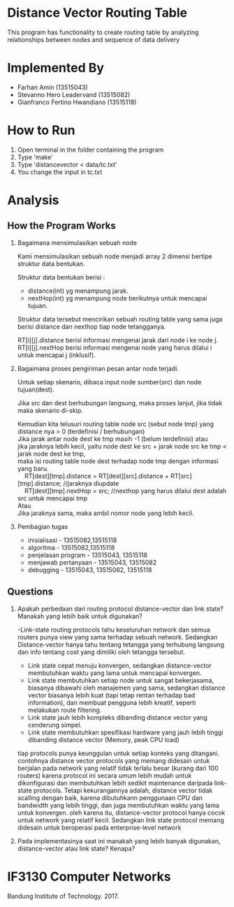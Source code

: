 # Distance Vector Routing Table
This program has functionality to create routing table by analyzing relationships between nodes and sequence of data delivery

# Implemented By
- Farhan Amin (13515043)
- Stevanno Hero Leadervand (13515082)
- Gianfranco Fertino Hwandiano (13515118)

# How to Run
1. Open terminal in the folder containing the program
2. Type 'make'
3. Type 'distancevector < data/tc.txt'
4. You change the input in tc.txt

# Analysis
## How the Program Works
1. Bagaimana mensimulasikan sebuah node

	Kami mensimulasikan sebuah node menjadi array 2 dimensi bertipe struktur data bentukan.

	Struktur data bentukan berisi :
	<ul>
		<li>distance(int) yg menampung jarak.</li>
		<li>nextHop(int) yg menampung node berikutnya untuk mencapai tujuan.</li>
	</ul>

	Struktur data tersebut mencirikan sebuah routing table yang sama juga berisi distance dan nexthop tiap node tetangganya.

	RT[i][j].distance berisi informasi mengenai jarak dari node i ke node j.
	RT[i][j].nextHop berisi informasi mengenai node yang harus dilalui i untuk mencapai j (inklusif).

2. Bagaimana proses pengiriman pesan antar node terjadi.

	Untuk setiap skenario, dibaca input node sumber(src) dan node tujuan(dest).<br>

	Jika src dan dest berhubungan langsung, maka proses lanjut, jika tidak maka skenario di-skip.<br>

	Kemudian kita telusuri routing table node src (sebut node tmp) yang distance nya > 0 (terdefinisi / berhubungan)<br>
	Jika jarak antar node dest ke tmp masih -1 (belum terdefinisi) atau <br>
	jika jaraknya lebih kecil, yaitu node dest ke src + jarak node src ke tmp < jarak node dest ke tmp,<br>
	maka isi routing table node dest terhadap node tmp dengan informasi yang baru.<br>
	&nbsp;&nbsp;&nbsp;&nbsp;RT[dest][tmp].distance = RT[dest][src].distance + RT[src][tmp].distance; //jaraknya diupdate<br>
	&nbsp;&nbsp;&nbsp;&nbsp;RT[dest][tmp].nextHop = src; //nexthop yang harus dilalui dest adalah src untuk mencapai tmp<br>
	Atau<br>
	Jika jaraknya sama, maka ambil nomor node yang lebih kecil.<br>

3. Pembagian tugas
	<ul>
		<li> inisialisasi - 13515082,13515118 </li>
		<li> algoritma - 13515082,13515118 </li>
		<li> penjelasan program - 13515043, 13515118 </li>
		<li> menjawab pertanyaan - 13515043, 13515082 </li>
		<li> debugging - 13515043, 13515082, 13515118 </li>
	</ul>

## Questions
1. Apakah perbedaan dari routing protocol distance-vector dan link state? Manakah yang lebih baik untuk digunakan?

	-Link-state routing protocols tahu keseluruhan network dan semua routers punya view yang sama terhadap sebuah network. Sedangkan Distance-vector hanya tahu tentang tetangga yang terhubung langsung dan info tentang cost yang dimiliki oleh tetangga tersebut.
	- Link state cepat menuju konvergen, sedangkan distance-vector membutuhkan waktu yang lama untuk mencapai konvergen.
	- Link state membutuhkan setiap node untuk sangat bekerjasama, biasanya dibawahi oleh manajemen yang sama, sedangkan distance vector biasanya lebih kuat (tapi tetap rentan terhadap bad information), dan membuat pengguna lebih kreatif, seperti melakukan route filtering.
	- Link state jauh lebih kompleks dibanding distance vector yang cenderung simpel.
	- Link state membutuhkan spesifikasi hardware yang jauh lebih tinggi dibanding distance vector (Memory, peak CPU load)

	tiap protocols punya keunggulan untuk setiap konteks yang ditangani. contohnya distance vector protocols yang memang didesain untuk berjalan pada network yang relatif tidak terlalu besar (kurang dari 100 routers) karena protocol ini secara umum lebih mudah untuk dikonfigurasi dan membutuhkan lebih sedikit maintenance daripada link-state protocols. Tetapi kekurangannya adalah, distance vector tidak scalling dengan baik, karena dibutuhkann penggunaan CPU dan bandwidth yang lebih tinggi, dan juga membutuhkan waktu yang lama untuk konvergen. oleh karena itu, distance-vector protocol hanya cocok untuk network yang relatif kecil. 
	Sedangkan link state protocol memang didesain untuk beroperasi pada enterprise-level network   

2. Pada implementasinya saat ini manakah yang lebih banyak digunakan, distance-vector atau  link state? Kenapa?

 

# IF3130 Computer Networks
Bandung Institute of Technology. 2017.
